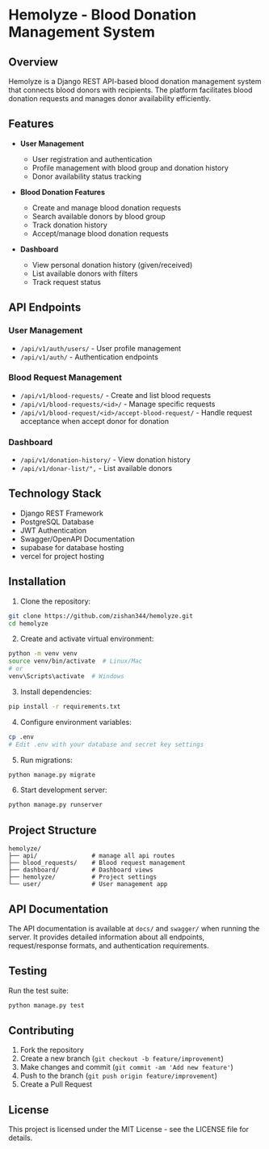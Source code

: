# Hemolyze - Blood Donation Management System

## Overview

Hemolyze is a Django REST API-based blood donation management system that connects blood donors with recipients. The platform facilitates blood donation requests and manages donor availability efficiently.

## Features

- **User Management**

  - User registration and authentication
  - Profile management with blood group and donation history
  - Donor availability status tracking

- **Blood Donation Features**

  - Create and manage blood donation requests
  - Search available donors by blood group
  - Track donation history
  - Accept/manage blood donation requests

- **Dashboard**
  - View personal donation history (given/received)
  - List available donors with filters
  - Track request status

## API Endpoints

### User Management

- `/api/v1/auth/users/` - User profile management
- `/api/v1/auth/` - Authentication endpoints

### Blood Request Management

- `/api/v1/blood-requests/` - Create and list blood requests
- `/api/v1/blood-requests/<id>/` - Manage specific requests
- `/api/v1/blood-request/<id>/accept-blood-request/` - Handle request acceptance when accept donor for donation

### Dashboard

- `/api/v1/donation-history/` - View donation history
- `/api/v1/donar-list/",` - List available donors

## Technology Stack

- Django REST Framework
- PostgreSQL Database
- JWT Authentication
- Swagger/OpenAPI Documentation
- supabase for database hosting
- vercel for project hosting

## Installation

1. Clone the repository:

```bash
git clone https://github.com/zishan344/hemolyze.git
cd hemolyze
```

2. Create and activate virtual environment:

```bash
python -m venv venv
source venv/bin/activate  # Linux/Mac
# or
venv\Scripts\activate  # Windows
```

3. Install dependencies:

```bash
pip install -r requirements.txt
```

4. Configure environment variables:

```bash
cp .env
# Edit .env with your database and secret key settings
```

5. Run migrations:

```bash
python manage.py migrate
```

6. Start development server:

```bash
python manage.py runserver
```

## Project Structure

```
hemolyze/
├── api/               # manage all api routes
├── blood_requests/    # Blood request management
├── dashboard/         # Dashboard views
├── hemolyze/          # Project settings
└── user/              # User management app
```

## API Documentation

The API documentation is available at `docs/` and `swagger/` when running the server. It provides detailed information about all endpoints, request/response formats, and authentication requirements.

## Testing

Run the test suite:

```bash
python manage.py test
```

## Contributing

1. Fork the repository
2. Create a new branch (`git checkout -b feature/improvement`)
3. Make changes and commit (`git commit -am 'Add new feature'`)
4. Push to the branch (`git push origin feature/improvement`)
5. Create a Pull Request

## License

This project is licensed under the MIT License - see the LICENSE file for details.
